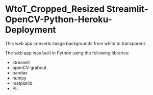 # WtoT_Cropped_Resized Streamlit-OpenCV-Python-Heroku-Deployment #

This web app converts image backgrounds from white to transparent.

The web app was built in Python using the following libraries:

* streamlit
* openCV-grabcut
* pandas
* numpy
* matplotlib
* PIL
